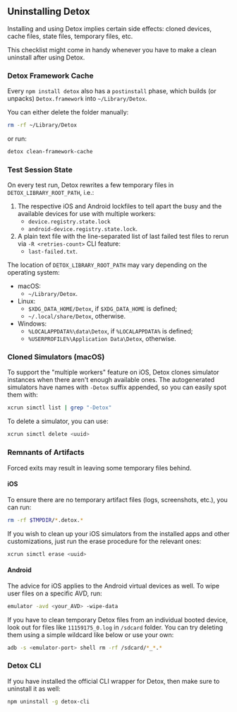 ## Uninstalling Detox

Installing and using Detox implies certain side effects: cloned devices, cache files, state files, temporary files, etc.

This checklist might come in handy whenever you have to make a clean uninstall after using Detox.

### Detox Framework Cache

Every `npm install detox` also has a `postinstall` phase, which builds (or unpacks) `Detox.framework` into `~/Library/Detox`.

You can either delete the folder manually:

```sh
rm -rf ~/Library/Detox
```

or run:

```sh
detox clean-framework-cache
```

### Test Session State

On every test run, Detox rewrites a few temporary files in `DETOX_LIBRARY_ROOT_PATH`, i.e.:

1. The respective iOS and Android lockfiles to tell apart the busy and the available devices for use with multiple workers:
   - `device.registry.state.lock`
   - `android-device.registry.state.lock`.
1. A plain text file with the line-separated list of last failed test files to rerun via `-R <retries-count>` CLI feature:
   - `last-failed.txt`.

The location of `DETOX_LIBRARY_ROOT_PATH` may vary depending on the operating system:

- macOS:
  - `~/Library/Detox`.
- Linux:
  - `$XDG_DATA_HOME/Detox`, if `$XDG_DATA_HOME` is defined;
  - `~/.local/share/Detox`, otherwise.
- Windows:
  - `%LOCALAPPDATA%\data\Detox`, if `%LOCALAPPDATA%` is defined;
  - `%USERPROFILE%\Application Data\Detox`, otherwise.

### Cloned Simulators (macOS)

To support the "multiple workers" feature on iOS, Detox clones simulator instances when there aren't enough available ones.
The autogenerated simulators have names with `-Detox` suffix appended, so you can easily spot them with:

```sh
xcrun simctl list | grep "-Detox"
```

To delete a simulator, you can use:

```sh
xcrun simctl delete <uuid>
```

### Remnants of Artifacts

Forced exits may result in leaving some temporary files behind.

#### iOS

To ensure there are no temporary artifact files (logs, screenshots, etc.), you can run:

```sh
rm -rf $TMPDIR/*.detox.*
```

If you wish to clean up your iOS simulators from the installed apps and other customizations, just run the erase procedure for the relevant ones:

```sh
xcrun simctl erase <uuid>
```

#### Android

The advice for iOS applies to the Android virtual devices as well. To wipe user files on a specific AVD, run:

```sh
emulator -avd <your_AVD> -wipe-data
```

If you have to clean temporary Detox files from an individual booted device, look out for files like `11159175_0.log` in `/sdcard` folder.
You can try deleting them using a simple wildcard like below or use your own:

```sh
adb -s <emulator-port> shell rm -rf /sdcard/*_*.* 
```

### Detox CLI

If you have installed the official CLI wrapper for Detox, then make sure to uninstall it as well:

```sh
npm uninstall -g detox-cli
```

